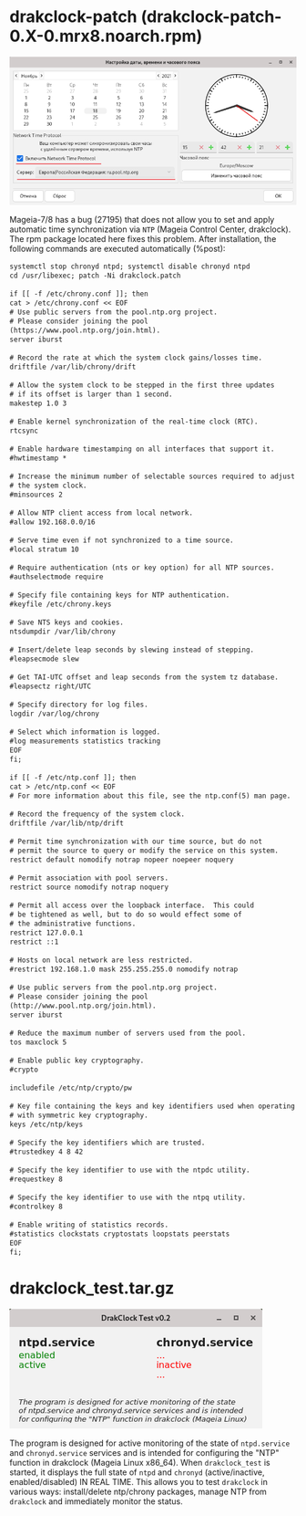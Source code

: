 # drakclock-patch (drakclock-patch-0.X-0.mrx8.noarch.rpm)
![](https://github.com/AKotov-dev/drakclock-patch/blob/main/ScreenShot.png)

Mageia-7/8 has a bug (27195) that does not allow you to set and apply automatic time synchronization via `NTP` (Mageia Control Center, drakclock). The rpm package located here fixes this problem. After installation, the following commands are executed automatically (%post):

```
systemctl stop chronyd ntpd; systemctl disable chronyd ntpd
cd /usr/libexec; patch -Ni drakclock.patch

if [[ -f /etc/chrony.conf ]]; then
cat > /etc/chrony.conf << EOF
# Use public servers from the pool.ntp.org project.
# Please consider joining the pool (https://www.pool.ntp.org/join.html).
server iburst

# Record the rate at which the system clock gains/losses time.
driftfile /var/lib/chrony/drift

# Allow the system clock to be stepped in the first three updates
# if its offset is larger than 1 second.
makestep 1.0 3

# Enable kernel synchronization of the real-time clock (RTC).
rtcsync

# Enable hardware timestamping on all interfaces that support it.
#hwtimestamp *

# Increase the minimum number of selectable sources required to adjust
# the system clock.
#minsources 2

# Allow NTP client access from local network.
#allow 192.168.0.0/16

# Serve time even if not synchronized to a time source.
#local stratum 10

# Require authentication (nts or key option) for all NTP sources.
#authselectmode require

# Specify file containing keys for NTP authentication.
#keyfile /etc/chrony.keys

# Save NTS keys and cookies.
ntsdumpdir /var/lib/chrony

# Insert/delete leap seconds by slewing instead of stepping.
#leapsecmode slew

# Get TAI-UTC offset and leap seconds from the system tz database.
#leapsectz right/UTC

# Specify directory for log files.
logdir /var/log/chrony

# Select which information is logged.
#log measurements statistics tracking
EOF
fi;

if [[ -f /etc/ntp.conf ]]; then
cat > /etc/ntp.conf << EOF
# For more information about this file, see the ntp.conf(5) man page.

# Record the frequency of the system clock.
driftfile /var/lib/ntp/drift

# Permit time synchronization with our time source, but do not
# permit the source to query or modify the service on this system.
restrict default nomodify notrap nopeer noepeer noquery

# Permit association with pool servers.
restrict source nomodify notrap noquery

# Permit all access over the loopback interface.  This could
# be tightened as well, but to do so would effect some of
# the administrative functions.
restrict 127.0.0.1
restrict ::1

# Hosts on local network are less restricted.
#restrict 192.168.1.0 mask 255.255.255.0 nomodify notrap

# Use public servers from the pool.ntp.org project.
# Please consider joining the pool (http://www.pool.ntp.org/join.html).
server iburst

# Reduce the maximum number of servers used from the pool.
tos maxclock 5

# Enable public key cryptography.
#crypto

includefile /etc/ntp/crypto/pw

# Key file containing the keys and key identifiers used when operating
# with symmetric key cryptography.
keys /etc/ntp/keys

# Specify the key identifiers which are trusted.
#trustedkey 4 8 42

# Specify the key identifier to use with the ntpdc utility.
#requestkey 8

# Specify the key identifier to use with the ntpq utility.
#controlkey 8

# Enable writing of statistics records.
#statistics clockstats cryptostats loopstats peerstats
EOF
fi;
```

# drakclock_test.tar.gz

![](https://github.com/AKotov-dev/drakclock-patch/blob/main/DrakClock_Test.png)

The program is designed for active monitoring of the state of `ntpd.service` and `chronyd.service` services and is intended for configuring the "NTP" function in drakclock (Mageia Linux x86_64). When `drakclock_test` is started, it displays the full state of `ntpd` and `chronyd` (active/inactive, enabled/disabled) IN REAL TIME. This allows you to test `drakclock` in various ways: install/delete ntp/chrony packages, manage NTP from `drakclock` and immediately monitor the status.

